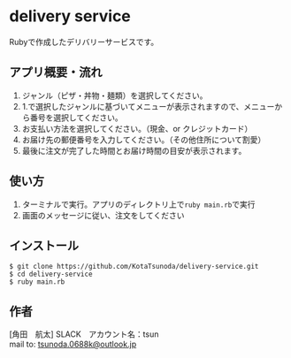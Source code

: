 # delivery service
Rubyで作成したデリバリーサービスです。
 
## アプリ概要・流れ
 
1. ジャンル（ピザ・丼物・麺類）を選択してください。 
2. 1.で選択したジャンルに基づいてメニューが表示されますので、メニューから番号を選択してください。
3. お支払い方法を選択してください。（現金、or クレジットカード）
4. お届け先の郵便番号を入力してください。（その他住所について割愛）
5. 最後に注文が完了した時間とお届け時間の目安が表示されます。
 
 
## 使い方
 
1. ターミナルで実行。アプリのディレクトリ上で`ruby main.rb`で実行  
2. 画面のメッセージに従い、注文をしてください
 
## インストール
 
```
$ git clone https://github.com/KotaTsunoda/delivery-service.git
$ cd delivery-service
$ ruby main.rb
```
 
## 作者
 
[角田　航太]
SLACK　アカウント名：tsun  
mail to: tsunoda.0688k@outlook.jp
